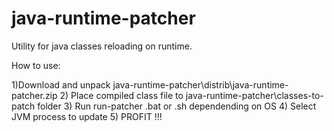 java-runtime-patcher
====================

Utility for java classes reloading on runtime.

How to use:

1)Download and unpack java-runtime-patcher\distrib\java-runtime-patcher.zip 
2) Place compiled class file to java-runtime-patcher\classes-to-patch folder
3) Run run-patcher .bat or .sh dependending on OS
4) Select JVM process to update
5) PROFIT !!!
